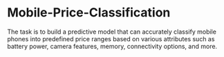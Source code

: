 # Mobile-Price-Classification
The task is to build a predictive model that can accurately classify mobile phones into predefined price ranges based on various attributes such as battery power, camera features, memory, connectivity options, and more.
